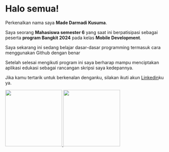 # Halo semua! 

Perkenalkan nama saya **Made Darmadi Kusuma**.<br>

Saya seorang **Mahasiswa semester 6** yang saat ini berpatisipasi sebagai peserta **program Bangkit 2024** pada kelas **Mobile Development**.<br>

Saya sekarang ini sedang belajar dasar-dasar programming termasuk cara menggunakan Github dengan benar<br>

Setelah selesai mengikuti program ini saya berharap mampu menciptakan aplikasi edukasi sebagai rancangan skripsi saya kedepannya.<br>

Jika kamu tertarik untuk berkenalan denganku, silakan ikuti akun [Linkedin](https://www.linkedin.com/in/made-darmadi-kusuma-639aa0244/)ku ya.

<p align="left">
<a href="https://github.com/darkus256">
  <img height="180em" src="https://github-readme-stats-eight-theta.vercel.app/api?username=penuliscode&show_icons=true&theme=algolia&include_all_commits=true&count_private=true"/>
  <img height="180em" src="https://github-readme-stats-eight-theta.vercel.app/api/top-langs/?username=penuliscode&layout=compact&theme=algolia"/>
</a>
</p>
